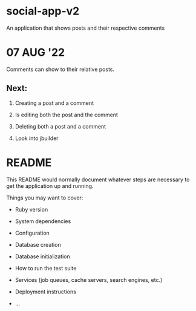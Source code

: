 # social-app-v2
An application that shows posts and their respective comments


# 07 AUG '22

Comments can show to their relative posts.

## Next: 
1. Creating a post and a comment
2. Is editing both the post and the comment
3. Deleting both a post and a comment

4. Look into jbuilder

# README

This README would normally document whatever steps are necessary to get the
application up and running.

Things you may want to cover:

* Ruby version

* System dependencies

* Configuration

* Database creation

* Database initialization

* How to run the test suite

* Services (job queues, cache servers, search engines, etc.)

* Deployment instructions

* ...

